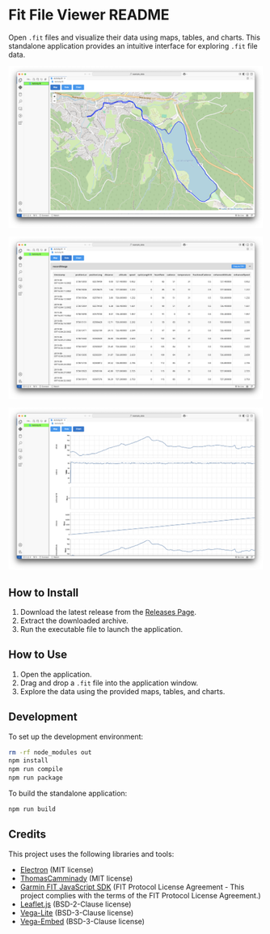 # Fit File Viewer README

Open `.fit` files and visualize their data using maps, tables, and charts. This standalone application provides an intuitive interface for exploring `.fit` file data.

![Map](electron-app/screenshots/map.png)

![Table](electron-app/screenshots/data.png)

![Charts](electron-app/screenshots/chart.png)

## How to Install

1. Download the latest release from the [Releases Page](https://github.com/Nick2bad4u/FitFileViewer/releases).
2. Extract the downloaded archive.
3. Run the executable file to launch the application.

## How to Use

1. Open the application.
2. Drag and drop a `.fit` file into the application window.
3. Explore the data using the provided maps, tables, and charts.

## Development

To set up the development environment:

```bash
rm -rf node_modules out
npm install
npm run compile
npm run package
```

To build the standalone application:

```bash
npm run build
```

## Credits

This project uses the following libraries and tools:

- [Electron](https://www.electronjs.org/) (MIT license)
- [ThomasCamminady](https://github.com/thomascamminady/fit-viewer) (MIT license)
- [Garmin FIT JavaScript SDK](https://github.com/garmin/fit-javascript-sdk) (FIT Protocol License Agreement - This project complies with the terms of the FIT Protocol License Agreement.)
- [Leaflet.js](https://leafletjs.com) (BSD-2-Clause license)
- [Vega-Lite](https://vega.github.io/vega-lite/) (BSD-3-Clause license)
- [Vega-Embed](https://github.com/vega/vega-embed) (BSD-3-Clause license)
